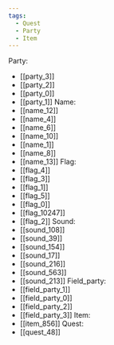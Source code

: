 ```yaml
---
tags:
  - Quest
  - Party
  - Item
---
```

Party:
- [[party_3]]
- [[party_2]]
- [[party_0]]
- [[party_1]]
Name:
- [[name_12]]
- [[name_4]]
- [[name_6]]
- [[name_10]]
- [[name_1]]
- [[name_8]]
- [[name_13]]
Flag:
- [[flag_4]]
- [[flag_3]]
- [[flag_1]]
- [[flag_5]]
- [[flag_0]]
- [[flag_10247]]
- [[flag_2]]
Sound:
- [[sound_108]]
- [[sound_39]]
- [[sound_154]]
- [[sound_17]]
- [[sound_216]]
- [[sound_563]]
- [[sound_213]]
Field_party:
- [[field_party_1]]
- [[field_party_0]]
- [[field_party_2]]
- [[field_party_3]]
Item:
- [[item_856]]
Quest:
- [[quest_48]]
